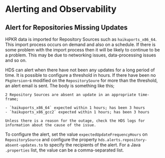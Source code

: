 # Alerting and Observability

## Alert for Repositories Missing Updates

HPKR data is imported for Repository Sources such as `haikuports_x86_64`. This import process occurs on demand and also on a schedule. If there is some problem with the import process then it will be likely to continue to be a problem. This may be due to networking issues, data-processing issues and so on.

HDS can alert when there have not been any updates for a long period of time. It is possible to configure a threshold in hours. If there have been no `PkgVersion`-s modified on the `RepositorySoure` for more than the threshold, an alert email is sent. The body is something like this;

```
2 Repository Sources are absent an update in an appropriate time-frame;

- `haikuports_x86_64` expected within 1 hours; has been 3 hours
- `haikuports_x86_gcc2` expected within 1 hours; has been 3 hours

Unless there is a reason for the outage, check the HDS logs for information about the cause of the issue.
```

To configure the alert, set the value `expectedUpdateFrequencyHours` on `RepositorySource` and configure the property `hds.alerts.repository-absent-updates.to` to specify the recipients of the alert. For a Java `.properties` list, the value can be a comma-separated list.